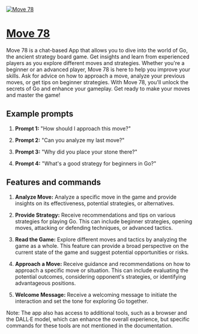 [![Move 78](https://files.oaiusercontent.com/file-qkqrXvt8QkAujAkSkSquIKTU?se=2123-10-19T04%3A44%3A08Z&sp=r&sv=2021-08-06&sr=b&rscc=max-age%3D31536000%2C%20immutable&rscd=attachment%3B%20filename%3Ddbae06a7-99af-4e87-8832-738a6736e65d.png&sig=CKZq7%2B8wUxoL%2BJhNccz2Sh/0fZocewMYM/l2McE3gFg%3D)](https://chat.openai.com/g/g-NMo7ijQrp-move-78)

# [Move 78](https://chat.openai.com/g/g-NMo7ijQrp-move-78)

Move 78 is a chat-based App that allows you to dive into the world of Go, the ancient strategy board game. Get insights and learn from experienced players as you explore different moves and strategies. Whether you're a beginner or an advanced player, Move 78 is here to help you improve your skills. Ask for advice on how to approach a move, analyze your previous moves, or get tips on beginner strategies. With Move 78, you'll unlock the secrets of Go and enhance your gameplay. Get ready to make your moves and master the game!

## Example prompts

1. **Prompt 1:** "How should I approach this move?"

2. **Prompt 2:** "Can you analyze my last move?"

3. **Prompt 3:** "Why did you place your stone there?"

4. **Prompt 4:** "What's a good strategy for beginners in Go?"

## Features and commands

1. **Analyze Move:** Analyze a specific move in the game and provide insights on its effectiveness, potential strategies, or alternatives.

2. **Provide Strategy:** Receive recommendations and tips on various strategies for playing Go. This can include beginner strategies, opening moves, attacking or defending techniques, or advanced tactics.

3. **Read the Game:** Explore different moves and tactics by analyzing the game as a whole. This feature can provide a broad perspective on the current state of the game and suggest potential opportunities or risks.

4. **Approach a Move:** Receive guidance and recommendations on how to approach a specific move or situation. This can include evaluating the potential outcomes, considering opponent's strategies, or identifying advantageous positions.

5. **Welcome Message:** Receive a welcoming message to initiate the interaction and set the tone for exploring Go together.

Note: The app also has access to additional tools, such as a browser and the DALL·E model, which can enhance the overall experience, but specific commands for these tools are not mentioned in the documentation.